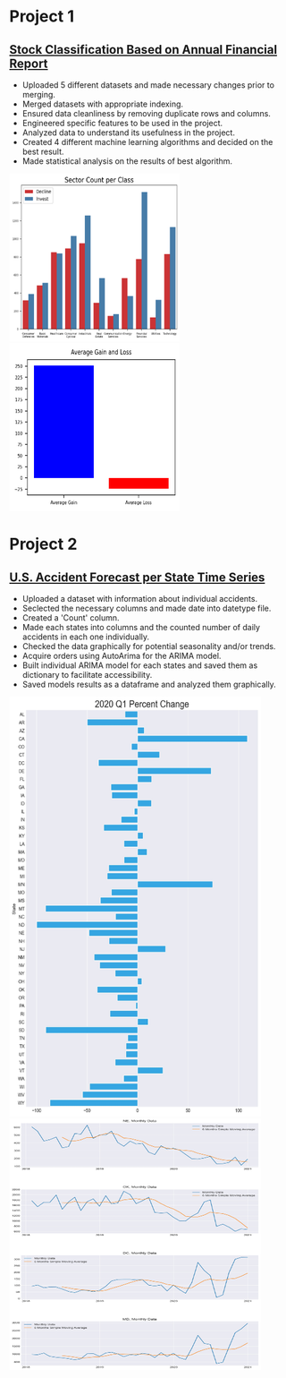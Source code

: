 # Project 1
## [Stock Classification Based on Annual Financial Report](https://github.com/soccershowman/Springboard-Capstone/blob/master/README.md)

* Uploaded 5 different datasets and made necessary changes prior to merging.
* Merged datasets with appropriate indexing.
* Ensured data cleanliness by removing duplicate rows and columns.
* Engineered specific features to be used in the project.
* Analyzed data to understand its usefulness in the project.
* Created 4 different machine learning algorithms and decided on the best result.
* Made statistical analysis on the results of best algorithm.

<p float="left">
<img src="./images/Sector_Count_per_Class.png" height="300" width="305" /> 
<img src="./images/Average_Gain_and_Loss.png" height="300" width="305" />
</p>

# Project 2
## [U.S. Accident Forecast per State Time Series](https://github.com/soccershowman/Springboard/blob/master/Capstone_3/README.md)

* Uploaded a dataset with information about individual accidents.
* Seclected the necessary columns and made date into datetype file.
* Created a 'Count' column.
* Made each states into columns and the counted number of daily accidents in each one individually.
* Checked the data graphically for potential seasonality and/or trends.
* Acquire orders using AutoArima for the ARIMA model.
* Built individual ARIMA model for each states and saved them as dictionary to facilitate accessibility.
* Saved models results as a dataframe and analyzed them graphically.

<p float="left">
<img src="./images/percent_change_2020.jpg" height="750" width="450" /> 
<img src="./images/trend.jpg" height="450" width="450" />
</p>
